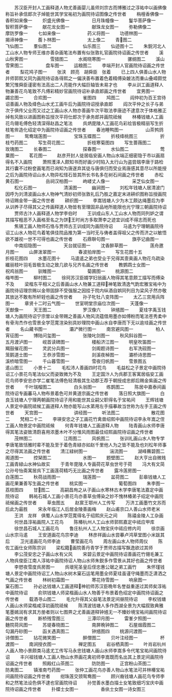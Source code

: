 <!-- { "loadSidebar": true } -->
　　苏汉臣开封人工画释道人物尤善画婴儿虽师刘宗古而博雅过之淳祐中以画佛像称旨补承信郎次子焯能世其学宝祐初为画院待诏图像之传世者
　　栴檀香佛像一　　　　　香积如来像一
　　炽盛光佛像一　　　　　日月珠幢像一
　　鬘华菩萨像一　　　　　智积菩萨像一
　　献花龙女图一　　　　　献珠龙女图一
　　弥勒佛像二　　　　　　摩防罗像一
　　七如来像一　　　　　　药义将图一
　　功德林图一　　　　　　揭谛神像一
　　薝卜林图一　　　　　　太上像二
　　青图二　　　　　　　飞仙图二
　　羣仙图二　　　　　　　仙乐图三
　　仙迹图十二
　　朱鋭河北人工山水人物专师王维亦善杂画笔法布置有似张敦礼官画院待诏画之传世者
　　溪山秋霁图一　　　　　雪猎图二
　　水阁晓寒图一　　　　　骡纲图二
　　溪山雪霁图二　　　　　盘车图一
　　运粮图二
　　李端开封人官画院待诏画之传世者
　　梨花鸠子图一
　　张浃　顾亮　胡舜臣　张着
　　已上四人俱善山水人物并师郭熙又同为画院待诏各得熙之一偏浃善布置着色着精傅染皴法而重山叠嶂颇觉繁冗惟舜臣谨密有法高出二人亮能作大幅巨轴皆未易才也
　　李从训工画道释人物兼善花鸟笔致不凡傅彩精妙官画院待诏补承直郎画之传世者
　　宜男图一　　　　　　　蠲忿图一
　　合欢图一　　　　　　　雀图四
　　鸠图二
　　阎仲初为百王宫待诏善画人物及绛色山水尤工画牛后为画院待诏授承直郎
　　阎次平仲之长子与弟次于俱传父业而又过之工画山水人物亦善画牛次平取法李唐迹不逮意次于体格雅正绰有风致以进画图称旨授次平将仕郎次于承务郎并画院祗候
　　林椿钱塘人工画花鸟翎毛傅色轻清深得赵昌之笔法
　　呉炳毘陵人工画花鸟彩绘皆极精丽写生折枝笔侔造化绍定中为画院待诏画之传世者
　　春池睡鸭图一　　　　　山茶鹁鸽图一
　　鸳鸯瑞莲图一　　　　　宝珠玉蝶图二
　　折枝绛桃图三　　　　　折枝芍药图二
　　写生荷花图二　　　　　折枝寒菊图四
　　写生蔷薇图二　　　　　玫瑰图二
　　长春图二　　　　　　　探春图一
　　水仙图二　　　　　　　莺粟图一
　　茗花图一
　　赵彦开封人徙居临安画人物山水端正细密隐于市以画扇得名不入画院
　　萧照濩泽人颇知书而好画少时陷入太行山为盗尝刼李唐于路检其行囊不过粉奁画笔而已询知为唐遂弃其徒与唐俱归而受业焉唐感其意尽以所能授之后为画院待诏山水人物异松怪石皆其所长书名多在树石间画之传世者
　　赤松黄石图一　　　　　岳祠汉柏图一
　　岣嵝丈人像一　　　　　采芝仙女图一
　　松化石图一　　　　　　清溪图一
　　幽涧图一
　　刘松年钱塘人居清波门因呼为刘清波画山水人物神气清妙初师张敦礼后乃胜之嘉定末进耕织图称旨授画院待诏赐金带一画之传世者
　　耕织图一
　　李嵩钱塘人少为木工颇达绳墨后为李从训养子尽得其父之传画释道人物皆有至理固非品地所能限也光宁理三朝画院待诏
　　贾师古汴人画释道人物学李伯时
　　王训成山东人工山水人物而同列妒之谓其描写粗恶不入画格至名之为饼王时尚方多取萧李之迹宜训成不得志而死也
　　焦锡工画人物师石恪与贾师古王训成同为画院待诏
　　马逺为宁理朝画院待诏工山水人物花鸟着笔俱佳院品推为第一当时无与俦者盖得祖父之传而济之以敏悟欲不雄视一世不可得也画之传世者
　　石鼎聨句图一　　　　　旗亭记曲图一
　　中南招隐图一　　　　　天台就征图一
　　沈香醉草图一　　　　　莲舟邀月图一
　　山屏泼翠图一　　　　　春波拍岸图一
　　写生花图十五　　　　　折枝花图四
　　水墨花图十
　　马逵逺之弟也受业于兄得其壸奥画人物花鸟疏染纎丽枝叶羽毛皆极生动之致几欲与兄齐名画之传世者
　　教鹦鹉士女图一　　　　祝鸡翁图一
　　驯雉图一　　　　　　　菊圃图一
　　桃源图二　　　　　　　梅岑图一
　　柳村图二
　　徐珂苏汉臣婿学妇翁画人物得其笔意颇工描写而傅染不及
　　梁楷东平相义之后善画山水人物兼工道释神笔致清逸气韵宏雅宝祐中为画院待诏理宗赐以金带固辞不受强服之因挂于院内纵酒自娯同列目为梁风子然亦敬其放达不敢有所轩轾也画之传世者
　　孙子牝牡八变阵图一
　　太乙三宫用兵阵图一
　　章贤十二时云气图一
　　世室明堂宗庙位次图一
　　天蓬像一　　　　　　　天猷像一
　　天王图二　　　　　　　罗汉像六
　　钟馗图一
　　夏珪字禹玉钱塘人为画院待诏宁宗曽以金带赐之善画人物风流蕴借用墨亦如傅粉而笔法苍秀柔中有骨洵杰作也雪景全学范寛渲染别具妙理院中画山水自李唐而下无以逾珪画之传世者
　　名山藏书图一　　　　　灞浐微行图一
　　南宫避风图一　　　　　柏人宵征图一
　　博陆问玺图一　　　　　张陵叱剑图一
　　秋风斜谷图一　　　　　五月渡泸图一
　　岘首读碑图一　　　　　楼船济江图一
　　明皇吹笛图一　　　　　羯鼓催花图一
　　灵武分兵图一　　　　　剑阁题诗图一
　　右军洗砚图一　　　　　笼鹅道士图一
　　王恭涉雪图一　　　　　剡溪夜棹图一
　　灞桥诗思图一　　　　　溪桥暗雪图一
　　千山暮雪图一　　　　　雪夜归帆图一
　　雪景图五　　　　　　　逺山图三
　　小景十二
　　毛松沛人善画四时花鸟
　　毛益松之子景定中画院待诏工小景花鸟笔法似父而姿致微为不及
　　王定国汴人为呉郡王客寓居临安工画花鸟师李安忠亦学二崔笔法傅色轻清极其生动郡王荐于朝授成忠郎后赐金紫画之传世者
　　千叶瑞榴图二　　　　　白头翁图一
　　练鹊图二
　　陈居中嘉泰间画院待诏专画蕃马人物布景着色可并黄道宗画之传世者
　　落日照大旗图一
　　白良玉钱塘人宁理两朝画院待诏子用和能世其业嗣父职得名于宝祐间
　　王辉钱塘人景定中画院祗候工画道释人物亦能写山水苐用左手描摹故当世称为左手王画之传世者
　　天宫图一　　　　　　　讲经图一
　　听法图二　　　　　　　散花图二
　　梵相二十二
　　李瑛安忠之子工画花竹禽兽绍熙中画院待诏李永年嵩之侄工画人物景定中画院祗候
　　何青年钱塘人工画道释人物
　　陆青画山水师李唐得其笔法姿致清蔚喜用浓墨木叶不分惟风雨图最佳绍熙画院待诏画之传世者
　　茂林图二　　　　　　　江雨图二
　　风帆图二
　　张训礼画山水人物专学李唐笔致恬雅时辈不能及至于着色青緑亦如赵千里他人为之皆不能及也刘松年师事之尽得其法画之传世者
　　清江緑树图一　　　　　湍流图一
　　湖峰蘸碧图二　　　　　阁道图一
　　控琹图二　　　　　　　水图一
　　题壁图二
　　赵大亨出自微贱工画青緑山水神仙故实
　　于青年毘陵人专画荷花草虫世号于荷
　　冯大有文简公孙号怡斋寓居呉下工画莲荷精巧无比画之传世者
　　露冷莲房图一　　　　　白莲图二
　　秋荷战雨图一　　　　　瑞莲图一
　　盆荷图二
　　彭皋钱塘人工画花果兼善写生画之传世者
　　桃实图一　　　　　　　葡萄图四
　　朱李图一　　　　　　　荔枝图四
　　甘图二
　　高嗣昌珣之从子画山水寒林古木学李唐笔法嘉定中画院待诏
　　韩祐石城人工画小景花鸟亦善草虫傅染之妙不愧林椿弟子绍定中画院祗候画之传世者
　　草虫图五
　　赵賔王鄂州人工传写
　　万济工画墨竹文苏而后此为最胜
　　宋永年临江人后居金陵善画梅
　　赵山甫京口人善山水师老米
　　王洪　龙祥　俱蜀人山水学范寛得名于绍熙庆元之间
　　陈禧金陵人工杂画
　　何世昌淳祐画院人工花鸟
　　陈椿杭州人工山水师郭熙嘉定中祗应甲库
　　徐世昌石城人工画花鸟
　　鲁庄杭州人工人物宝庆中祗应修内司
　　徐京画山水宗马逺
　　王安道画花鸟宗李迪
　　林彦祥画山水尝摹卢鸿草堂图小米跋其后
　　卫光逺画花鸟师李迪
　　曹莹画花鸟
　　周左画山水人物师周仪
　　陈佐工画仕女师陈宗训
　　梁松籍画院善丹青学于贾师古描写飘逸欲过其师
　　李公茂安忠之子画山水有父风
　　宋碧云景定中画院待诏善画花竹翎毛兼工人物呉俊臣江南人淳祐中画院待诏人物山水师朱鋭多作雪景从其好也画之传世者
　　李愬夜雪度呉房图一
　　呉瓌宪圣皇后侄忠惠公琚之弟工画竹
　　朱怀瑾钱塘人景定中画院待诏工人物山水树木窠石运笔用墨全师夏珪虽谨守绳墨而乏潇洒之气画之传世者
　　林树初霜图一　　　　　寒花待雪图一
　　响泉图一　　　　　　　窠石图二
　　孙必达钱塘人工画道释神初师苏汉臣晩年名誉益重遂过其师矣淳祐中画院待诏
　　俞珙钱塘人师梁楷画山水人物善于布景着色绍定中画院待诏画之传世者
　　载酒寻山图二
　　毛允升得其父益笔法景定间昼院待诏
　　李权钱塘人画山水师梁楷咸淳初画院祗候
　　陈清波钱塘人多作西湖全景为大幅叙致典雅笔墨嫣润有求其方册者则以七图畀之尤善画道释钟馗无一不臻妙境宝祐间画院待诏画之传世者
　　断桥残雪图三　　　　　三潭印月图一
　　雷峯夕照图一　　　　　麯院荷风图一
　　苏堤春晓图二　　　　　南屏晩钟图二
　　石屋烟霞图二　　　　　勾漏丹砂图一
　　函关遇真图二　　　　　钟馗图四
　　桃源问渡图一　　　　　诗僧图二
　　拈花微笑图一　　　　　醉僧图二
　　贝叶注经图一　　　　　杯渡图一
　　南涧授衣图一　　　　　禅定图五
　　岩谷栖真图一
　　叶肖岩杭州人画人物小景颇类马逺尤工传写马永忠钱塘人画山水师李嵩多令代笔宝祐间画院待诏
　　丰兴祖钱塘人工画人物山水界画花禽初师李嵩既而名出其上景定间画院待诏画之传世者
　　照殿红山茶图二　　　　防防图一
　　正宫粉山茶图二　　　　防禽图二
　　镇淮南芍药图一
　　张仲工画花鸟亦善人物山水笔法可并林椿宝祐间画院待诏画之传世者
　　绀珠莲交颈鸳鸯图一
　　顾兴裔钱塘人画花鸟专师李和之然笔法设色俱不逮也官画院待诏
　　孙觉善水墨白描士女笔致细巧宝庆中画院待诏画之传世者
　　扑蝶士女图一　　　　　香纨士女图一诗女图三
